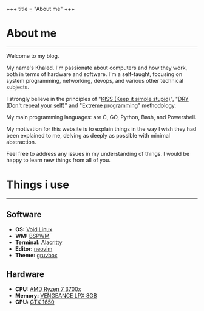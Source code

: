 +++
title = "About me"
+++

# About me
<hr class="h">

Welcome to my blog.

My name's Khaled. 
I'm passionate about computers and how they work, both in terms of hardware and software. I'm a self-taught, focusing on system programming, networking, devops, and various other technical subjects.

I strongly believe in the principles of "[KISS (Keep it simple stupid)](https://en.wikipedia.org/wiki/KISS_principle)", "[DRY (Don't repeat your self)](https://en.wikipedia.org/wiki/Don%27t_repeat_yourself)" and "[Extreme programming](https://en.wikipedia.org/wiki/Extreme_programming)" methodology.

My main programming languages: are C, GO, Python, Bash, and Powershell.

My motivation for this website is to explain things in the way I wish they had been explained to me, delving as deeply as possible with minimal abstraction.

Feel free to address any issues in my understanding of things. I would be happy to learn new things from all of you.

# Things i use
<hr class="h">

## Software

- **OS:** [Void Linux](https://voidlinux.org/)
- **WM:** [BSPWM](https://github.com/baskerville/bspwm)
- **Terminal:** [Alacritty](https://alacritty.org/)
- **Editor:** [neovim](https://neovim.io/)
- **Theme:** [gruvbox](https://github.com/morhetz/gruvbox)

## Hardware

- **CPU:** [AMD Ryzen 7 3700x](https://www.amd.com/en/product/8446)
- **Memory:** [VENGEANCE LPX 8GB](https://www.corsair.com/us/en/p/memory/cmk16gx4m2b3200c16/vengeancea-lpx-16gb-2-x-8gb-ddr4-dram-3200mhz-c16-memory-kit-black-cmk16gx4m2b3200c16)
- **GPU:** [GTX 1650](https://www.pny.com/geforce-gtx-1650-gddr6-df)
